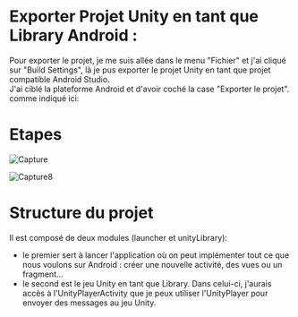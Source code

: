 # Exporter Projet Unity  en tant que Library Android :  <br /> 

 Pour exporter le projet, je me suis allée dans le menu "Fichier" et j'ai cliqué sur "Build Settings", là je pus exporter le projet Unity en tant que projet compatible Android Studio.  <br /> 
J'ai ciblé la plateforme Android et d'avoir coché la case "Exporter le projet". comme indiqué ici: <br /> 

# Etapes  <br /> 

![Capture](https://user-images.githubusercontent.com/25226887/158712768-387028f5-b37d-4c79-a561-d74952820e86.PNG) <br /> 

![Capture8](https://user-images.githubusercontent.com/25226887/158712774-2d1bdef7-1600-4c45-b6aa-aedb6d2587ea.PNG) <br /> 


# Structure du projet  <br /> 

 Il est composé de deux modules (launcher et unityLibrary):

*  le premier sert à lancer l'application où on peut implémenter tout ce que nous voulons sur Android : créer une nouvelle activité, des vues ou un fragment...
*  le second est le jeu Unity en tant que Library.  Dans celui-ci, j'aurais accès à l'UnityPlayerActivity que je peux utiliser l'UnityPlayer pour envoyer des messages au jeu Unity.
